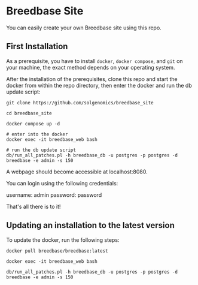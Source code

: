 
# Breedbase Site

You can easily create your own Breedbase site using this repo. 

## First Installation

As a prerequisite, you have to install ```docker```, ```docker compose```, and ```git``` on your machine, the exact method depends on your operating system. 

After the installation of the prerequisites, clone this repo and start the docker from within the repo directory, then enter the docker and run the db update script:

```
git clone https://github.com/solgenomics/breedbase_site

cd breedbase_site

docker compose up -d

# enter into the docker
docker exec -it breedbase_web bash

# run the db update script
db/run_all_patches.pl -h breedbase_db -u postgres -p postgres -d breedbase -e admin -s 150
```
A webpage should become accessible at localhost:8080.

You can login using the following credentials:

username: admin
password: password

That's all there is to it!

## Updating an installation to the latest version

To update the docker, run the following steps:

```
docker pull breedbase/breedbase:latest

docker exec -it breedbase_web bash

db/run_all_patches.pl -h breedbase_db -u postgres -p postgres -d breedbase -e admin -s 150
```


